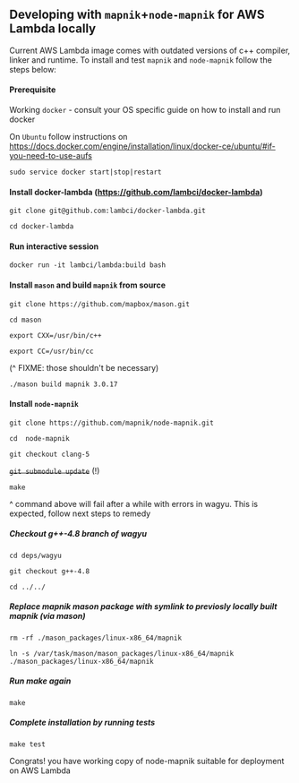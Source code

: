 ## Developing with `mapnik`+`node-mapnik` for AWS Lambda locally

Current AWS Lambda image comes with outdated versions of c++ compiler, linker and runtime. To install and test `mapnik` and `node-mapnik` follow the steps below: 

#### Prerequisite

Working `docker` - consult your OS specific guide on how to install and run docker

On `Ubuntu` follow instructions on https://docs.docker.com/engine/installation/linux/docker-ce/ubuntu/#if-you-need-to-use-aufs

`sudo service docker start|stop|restart`

#### Install docker-lambda (https://github.com/lambci/docker-lambda)

`git clone git@github.com:lambci/docker-lambda.git`

`cd docker-lambda`

#### Run interactive session

`docker run -it lambci/lambda:build bash`

#### Install `mason` and build `mapnik` from source

`git clone https://github.com/mapbox/mason.git`

`cd mason`

`export CXX=/usr/bin/c++`

`export CC=/usr/bin/cc`

(^ FIXME: those shouldn't be necessary)

`./mason build mapnik 3.0.17`

#### Install `node-mapnik`

`git clone https://github.com/mapnik/node-mapnik.git`

`cd  node-mapnik`
 
`git checkout clang-5`

~~`git submodule update`~~ (!)

`make`

^ command above will fail after a while with errors in wagyu. This is expected, follow next steps to remedy

#####  Checkout g++-4.8 branch of wagyu 
`cd deps/wagyu`

`git checkout g++-4.8`

`cd ../../` 

#####  Replace mapnik mason package with symlink to previosly locally built mapnik (via mason) 

`rm -rf ./mason_packages/linux-x86_64/mapnik`

`ln -s /var/task/mason/mason_packages/linux-x86_64/mapnik ./mason_packages/linux-x86_64/mapnik`

##### Run make again

`make` 

##### Complete installation by running tests 

`make test`

Congrats! you have working copy of node-mapnik suitable for deployment on AWS Lambda








